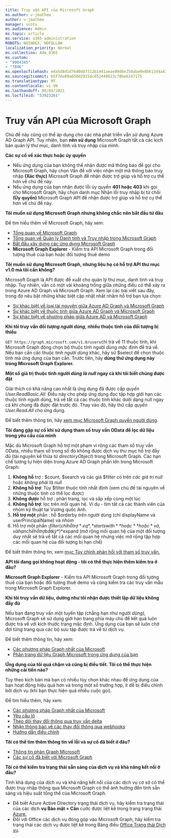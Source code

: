 ```yaml
---
title: Truy vấn API của Microsoft Graph
ms.author: v-jmathew
author: v-jmathew
manager: scotv
ms.audience: Admin
ms.topic: article
ms.service: o365-administration
ROBOTS: NOINDEX, NOFOLLOW
localization_priority: Normal
ms.collection: Adm_O365
ms.custom:
- "9004345"
- "7846"
ms.openlocfilehash: eda5d8d1d76d0d87312b1441aeae89d8e250abe0e8b613d4a43fcc2345a6f021
ms.sourcegitcommit: b5f7da89a650d2915dc652449623c78be6247175
ms.translationtype: MT
ms.contentlocale: vi-VN
ms.lasthandoff: 08/05/2021
ms.locfileid: "53923261"
---
```

# <a name="querying-the-microsoft-graph-api"></a>Truy vấn API của Microsoft Graph

Chủ đề này cũng có thể áp dụng cho các nhà phát triển vẫn sử dụng Azure AD Graph API. Tuy nhiên, bạn **nên sử dụng** Microsoft Graph tất cả các kịch bản quản lý thư mục, danh tính và truy nhập của mình.

**Các sự cố về xác thực hoặc ủy quyền**

- Nếu ứng  dụng của bạn không thể nhận được mã thông báo để gọi cho Microsoft Graph, hãy chọn Vấn đề với việc nhận một mã thông báo truy nhập **(Xác thực)** Microsoft Graph để nhận được trợ giúp và hỗ trợ cụ thể hơn về chủ đề này.
- Nếu ứng dụng của bạn nhận được lỗi ủy quyền **401 hoặc 403** khi gọi cho Microsoft Graph, hãy chọn danh mục Nhận lỗi truy nhập bị từ chối **(Ủy quyền)** Microsoft Graph API để nhận được trợ giúp và hỗ trợ cụ thể hơn về chủ đề này.

**Tôi muốn sử dụng Microsoft Graph nhưng không chắc nên bắt đầu từ đâu**

Để tìm hiểu thêm về Microsoft Graph, hãy xem:

- [Tổng quan về Microsoft Graph](https://docs.microsoft.com/graph/overview)
- [Tổng quan về Quản lý Danh tính và Truy nhập trong Microsoft Graph](https://docs.microsoft.com/graph/azuread-identity-access-management-concept-overview)
- [Bắt đầu xây dựng các ứng dụng Microsoft Graph](https://docs.microsoft.com/graph/)
- **Microsoft Graph Explorer** - Kiểm tra API Microsoft Graph trong đối tượng thuê của bạn hoặc đối tượng thuê demo

**Tôi muốn sử dụng Microsoft Graph, nhưng liệu họ có hỗ trợ API thư mục v1.0 mà tôi cần không?**

Microsoft Graph là API được đề xuất cho quản lý thư mục, danh tính và truy nhập. Tuy nhiên, vẫn có một vài khoảng trống giữa những điều có thể xảy ra trong Azure AD Graph và Microsoft Graph. Xem lại các bài viết sau đây, trong đó nêu bật những khác biệt cập nhật nhất nhằm hỗ trợ bạn lựa chọn:

- [Sự khác biệt về loại tài nguyên giữa Azure AD Graph và Microsoft Graph](https://docs.microsoft.com/graph/migrate-azure-ad-graph-resource-differences)
- [Sự khác biệt về thuộc tính giữa Azure AD Graph và Microsoft Graph](https://docs.microsoft.com/graph/migrate-azure-ad-graph-property-differences)
- [Sự khác biệt về phương pháp giữa Azure AD và Microsoft Graph](https://docs.microsoft.com/graph/migrate-azure-ad-graph-method-differences)

**Khi tôi truy vấn đối *tượng người dùng,* nhiều thuộc tính của đối tượng bị thiếu**

`GET https://graph.microsoft.com/v1.0/users`chỉ trả về 11 thuộc tính, khi Microsoft Graph động chọn bộ thuộc tính người dùng *mặc* định để trả về. Nếu bạn cần các thuộc *tính người dùng* khác, hãy sử $select để chọn thuộc tính mà ứng dụng của bạn cần. Trước tiên, hãy **dùng thử ứng dụng này trong Microsoft Graph Explorer.**

**Một số giá trị thuộc tính người *dùng là null* ngay cả khi tôi biết chúng được đặt**

Giải thích có khả năng cao nhất là ứng dụng đã được cấp *quyền User.ReadBasic.All.* Điều này cho phép ứng dụng đọc tập hợp giới hạn các thuộc tính người dùng, trả về tất cả các thuộc tính khác dưới dạng null ngay cả khi chúng đã được đặt trước đó. Thay vào đó, hãy thử cấp *quyền User.Read.All* cho ứng dụng.

Để biết thêm thông tin, hãy [xem mục Microsoft Graph quyền người dùng](https://docs.microsoft.com/graph/permissions-reference#user-permissions).

**Tôi đang gặp sự cố khi sử dụng tham số truy vấn OData để lọc dữ liệu trong yêu cầu của mình**

Mặc dù Microsoft Graph hỗ trợ một phạm vi rộng các tham số truy vấn OData, nhiều tham số trong số đó không được dịch vụ thư mục hỗ trợ đầy đủ (tài nguyên kế thừa từ *directoryObject*) trong Microsoft Graph. Các hạn chế tương tự hiện diện trong Azure AD Graph phần lớn trong Microsoft Graph:

1. **Không hỗ** trợ : $count, $search và các giá $filter có trên *các giá trị null* hoặc *không phải là null*
2. **Không hỗ trợ**: Tùy $filter thuộc tính nhất định (xem chủ đề tài nguyên về những thuộc tính có thể lọc được)
3. **Không được** hỗ trợ : phân trang, lọc và sắp xếp cùng một lúc
4. **Không hỗ trợ**: lọc trên mối quan hệ. Ví dụ - tìm tất cả các thành viên của nhóm kỹ thuật tại Vương quốc Anh.
5. **Hỗ trợ một** phần : hỗ $orderby *trên người* dùng (chỉ displayName và userPrincipalName) và *nhóm*
6. Hỗ trợ một phần **:**$filter (chỉ hỗ trợ *eq*, *startswith* *hoặc* *hoặc* và , và hạn chế hỗ trợ bất kỳ *)*$expand (mở rộng mối quan hệ của một đối tượng duy nhất sẽ trả về tất cả các mối quan hệ nhưng việc mở rộng tập hợp các mối quan hệ của đối tượng bị hạn chế)

Để biết thêm thông tin, xem [mục Tùy chỉnh phản hồi với tham số truy vấn.](https://docs.microsoft.com/graph/query-parameters)

**API tôi đang gọi không hoạt động - tôi có thể thực hiện thêm kiểm tra ở đâu?**

**Microsoft Graph Explorer** - Kiểm tra API Microsoft Graph trong đối tượng thuê của  bạn hoặc đối tượng thuê demo và cũng kiểm tra các truy vấn mẫu trong Microsoft Graph Explorer.

**Khi tôi truy vấn dữ liệu, dường như tôi nhận được thiết lập dữ liệu không đầy đủ**

Nếu bạn đang truy vấn một tuyển tập (chẳng hạn như người *dùng),* Microsoft Graph sẽ sử dụng giới hạn trang phía máy chủ để kết quả luôn được trả về với kích thước trang mặc định. Ứng dụng của bạn sẽ luôn chờ đợi từng trang qua các bộ sưu tập được trả về từ dịch vụ.

Để biết thêm thông tin, hãy xem:

- [Các phương pháp Graph nhất của Microsoft](https://docs.microsoft.com/graph/best-practices-concept)
- [Phân trang dữ liệu Graph Microsoft trong ứng dụng của bạn](https://docs.microsoft.com/graph/paging)

**Ứng dụng của tôi quá chậm và cũng bị điều tiết. Tôi có thể thực hiện những cải tiến nào?**

Tùy theo kịch bản mà bạn có nhiều tùy chọn khác nhau để ứng dụng của bạn hoạt động hiệu quả hơn và trong một số trường hợp, ít dễ bị điều chỉnh bởi dịch vụ (khi bạn thực hiện quá nhiều cuộc gọi).

Để tìm hiểu thêm, hãy xem:

- [Các phương pháp Graph nhất của Microsoft](https://docs.microsoft.com/graph/best-practices-concept)
- [Yêu cầu lô](https://docs.microsoft.com/graph/json-batching)
- [Theo dõi thay đổi thông qua truy vấn delta](https://docs.microsoft.com/graph/delta-query-overview)
- [Nhận thông báo về các thay đổi thông qua webhooks](https://docs.microsoft.com/graph/webhooks)
- [Hướng dẫn điều chỉnh](https://docs.microsoft.com/graph/throttling)

**Tôi có thể tìm thêm thông tin về lỗi và sự cố đã biết ở đâu?**

- [Thông tin phản Graph Microsoft](https://docs.microsoft.com/graph/errors)
- [Các sự cố đã biết với Microsoft Graph](https://docs.microsoft.com/graph/known-issues)

**Tôi có thể kiểm tra trạng thái sẵn sàng của dịch vụ và khả năng kết nối ở đâu?**

Tính khả dụng của dịch vụ và khả năng kết nối của các dịch vụ cơ sở có thể được truy nhập thông qua Microsoft Graph có thể ảnh hưởng đến tính sẵn sàng và hiệu suất tổng thể của Microsoft Graph.

- Để biết Azure Active Directory trạng thái dịch vụ, hãy kiểm tra trạng thái của các dịch **vụ Bảo mật + Căn** cước được liệt kê trong trang trạng thái [Azure.](https://azure.microsoft.com/status/)
- Đối với Office các dịch vụ đóng góp vào Microsoft Graph, hãy kiểm tra trạng thái các dịch vụ được liệt kê trong Bảng điều [Office Trạng thái Dịch vụ](https://portal.office.com/adminportal/home#/servicehealth).
